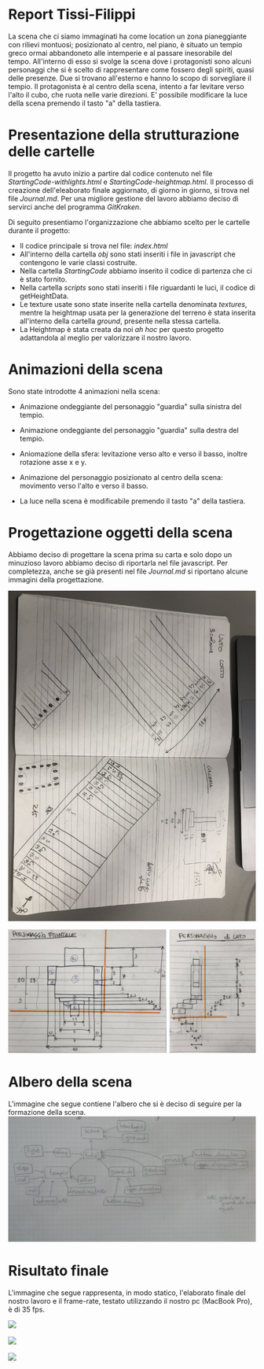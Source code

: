 # Report Tissi-Filippi
La scena che ci siamo immaginati ha come location un zona pianeggiante con rilievi montuosi; posizionato al centro, nel piano, è situato un tempio greco ormai abbandoneto alle intemperie e al passare inesorabile del tempo. All'interno di esso si svolge la scena dove i protagonisti sono alcuni personaggi che si è scelto di rappresentare come fossero degli spiriti, quasi delle presenze. Due si trovano all'esterno e hanno lo scopo di sorvegliare il tempio. Il protagonista è al centro della scena, intento a far levitare verso l'alto il cubo, che ruota nelle varie direzioni. E' possibile modificare la luce della scena premendo il tasto "a" della tastiera.

# Presentazione della strutturazione delle cartelle

Il progetto ha avuto inizio a partire dal codice contenuto nel file _StartingCode-withlights.html_ e _StartingCode-heightmap.html_. Il processo di creazione dell'eleaborato finale aggiornato, di giorno in giorno, si trova nel file _Journal.md_. Per una migliore gestione del lavoro abbiamo deciso di servirci anche del programma _GitKraken_.

Di seguito presentiamo l'organizzazione che abbiamo scelto per le cartelle durante il progetto:

* Il codice principale si trova nel file: _index.html_
* All'interno della cartella _obj_ sono stati inseriti i file in javascript che contengono le varie classi costruite.
* Nella cartella _StartingCode_ abbiamo inserito il codice di partenza che ci è stato fornito.
* Nella cartella _scripts_ sono stati inseriti i file riguardanti le luci, il codice di getHeightData.
* Le texture usate sono state inserite nella cartella denominata _textures_, mentre la heightmap usata per la generazione del terreno è stata inserita all'interno della cartella _ground_, presente nella stessa cartella.
* La Heightmap è stata creata da noi _ah hoc_ per questo progetto adattandola al meglio per valorizzare il nostro lavoro.

# Animazioni della scena

Sono state introdotte 4 animazioni nella scena:

* Animazione ondeggiante del personaggio "guardia" sulla sinistra del tempio.

* Animazione ondeggiante del personaggio "guardia" sulla destra del tempio.

* Aniomazione della sfera: levitazione verso alto e verso il basso, inoltre rotazione asse x e y.

* Animazione del personaggio posizionato al centro della scena: movimento verso l'alto e verso il basso.

* La luce nella scena è modificabile premendo il tasto "a" della tastiera.

# Progettazione oggetti della scena

Abbiamo deciso di progettare la scena prima su carta e solo dopo un minuzioso lavoro abbiamo deciso di riportarla nel file javascript. Per completezza, anche se già presenti nel file _Journal.md_ si riportano alcune immagini della progettazione.

![](JrnImages/MisureProgetto.JPG) 

![](JrnImages/SchemaPers.jpg)

# Albero della scena

L'immagine che segue contiene l'albero che si è deciso di seguire per la formazione della scena. ![](JrnImages/Grafo.jpg) 

# Risultato finale

L'immagine che segue rappresenta, in modo statico, l'elaborato finale del nostro lavoro e il frame-rate, testato utilizzando il nostro pc (MacBook Pro), è di 35 fps.

![](JrnImages/screen/s1.png)

![](JrnImages/screen/s2.png)

![](JrnImages/screen/s3.png)